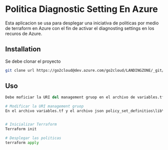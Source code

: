 # Politica Diagnostic Setting En Azure

Esta aplicacion se usa para desplegar una iniciativa de politicas por medio de terraform en Azure con el fin de activar el diagnosting settings en los recuros de Azure.

## Installation

Se debe clonar el proyecto 

```bash
git clone url https://go2cloud@dev.azure.com/go2cloud/LANDINGZONE/_git/LANDINGZONE
```

## Uso

```python
Debe moficiar la URI del management gruop en el archivo de variables.tf

# Modificar la URI management gruop
En el archivo variables.tf y el archivo json policy_set_definitios\lib\policy_set_definition_es_deploy_diagnostics_loganalytics.tmpl.json


# Inicializar Terraform
Terraform init

# Desplegar las politicas
terraform apply


```